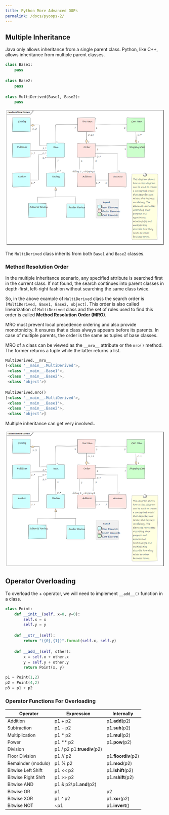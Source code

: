 ```yaml
---
title: Python More Advanced OOPs
permalink: /docs/pyoops-2/
---
```


## Multiple Inheritance

Java only allows inheritance from a single parent class. Python, like C++, allows inheritance from multiple parent classes. 

```python
class Base1:
    pass

class Base2:
    pass

class MultiDerived(Base1, Base2):
    pass
```

![Multiple Inheritance](/assets/img/classdiagram.png "Inheriting from multiple parent classes")

The `MultiDerived` class inherits from both `Base1` and `Base2` classes.  

### Method Resolution Order

In the multiple inheritance scenario, any specified attribute is searched first in the current class. If not found, the search continues into parent classes in depth-first, left-right fashion without searching the same class twice.  

So, in the above example of `MultiDerived` class the search order is `[MultiDerived, Base1, Base2, object]`. This order is also called linearization of `MultiDerived` class and the set of rules used to find this order is called **Method Resolution Order (MRO)**.

MRO must prevent local precedence ordering and also provide monotonicity. It ensures that a class always appears before its parents. In case of multiple parents, the order is the same as tuples of base classes.

MRO of a class can be viewed as the `__mro__` attribute or the `mro()` method. The former returns a tuple while the latter returns a list.

```python
MultiDerived.__mro__
(<class '__main__.MultiDerived'>,
 <class '__main__.Base1'>,
 <class '__main__.Base2'>,
 <class 'object'>)

MultiDerived.mro()
[<class '__main__.MultiDerived'>,
 <class '__main__.Base1'>,
 <class '__main__.Base2'>,
 <class 'object'>]
 ```

 Multiple inheritance can get very involved..  

![Multiple Inheritance](/assets/img/classdiagram.png "Inheriting from multiple parent classes")

## Operator Overloading

To overload the + operator, we will need to implement `__add__()` function in a class.

```python
class Point:
    def __init__(self, x=0, y=0):
        self.x = x
        self.y = y

    def __str__(self):
        return "({0},{1})".format(self.x, self.y)

    def __add__(self, other):
        x = self.x + other.x
        y = self.y + other.y
        return Point(x, y)
```

```python
p1 = Point(1,2)
p2 = Point(4,2)
p3 = p1 + p2
```

### Operator Functions For Overloading

|Operator|Expression|Internally|
|---|---|---|
|Addition|p1 + p2|p1.__add__(p2)|
|Subtraction|p1 - p2|p1.__sub__(p2)|
|Multiplication|p1 * p2|p1.__mul__(p2)|
|Power|p1 ** p2|p1.__pow__(p2)|
|Division|p1 / p2	p1.__truediv__(p2)|
|Floor Division|p1 // p2|p1.__floordiv__(p2)|
|Remainder (modulo)|p1 % p2|p1.__mod__(p2)|
|Bitwise Left Shift|p1 << p2|p1.__lshift__(p2)|
|Bitwise Right Shift|p1 >> p2|p1.__rshift__(p2)|
|Bitwise AND|p1 & p2\p1.__and__(p2)|
|Bitwise OR|p1 | p2|p1.__or__(p2)|
|Bitwise XOR|p1 ^ p2|p1.__xor__(p2)|
|Bitwise NOT|~p1|p1.__invert__()|

